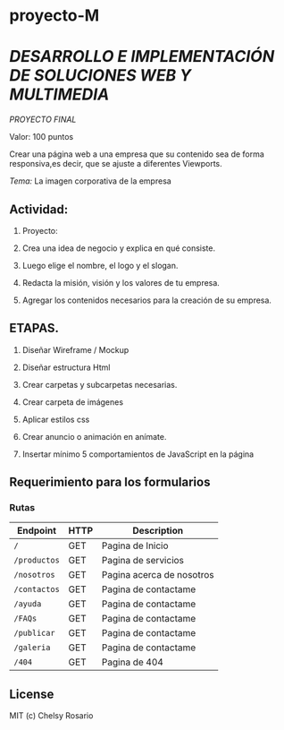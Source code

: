# proyecto-M

# *DESARROLLO E IMPLEMENTACIÓN DE SOLUCIONES WEB Y MULTIMEDIA*

*PROYECTO FINAL*

Valor: 100 puntos

  

Crear una página web a una empresa que su contenido sea de forma responsiva,es decir, que se ajuste a diferentes Viewports.

*Tema:*
 La imagen corporativa de la empresa

  

## Actividad:

1.  Proyecto:
    

1.  Crea una idea de negocio y explica en qué consiste.
    
2.  Luego elige el nombre, el logo y el slogan.
    
3.  Redacta la misión, visión y los valores de tu empresa.
    
4.  Agregar los contenidos necesarios para la creación de su empresa.
    

  

## ETAPAS.

1.  Diseñar Wireframe / Mockup
    
2.  Diseñar estructura Html
    
3.  Crear carpetas y subcarpetas necesarias.
    
4.  Crear carpeta de imágenes
    
5.  Aplicar estilos css
    
6.  Crear anuncio o animación en anímate.
    
7.  Insertar mínimo 5 comportamientos de JavaScript en la página


## Requerimiento para los formularios 

### Rutas

| Endpoint | HTTP | Description |
| --- | --- | ---|
| `/` | GET | Pagina de Inicio |
| `/productos` | GET | Pagina de servicios |
| `/nosotros` | GET | Pagina acerca de nosotros |
| `/contactos` | GET | Pagina de contactame |
| `/ayuda` | GET | Pagina de contactame |
| `/FAQs` | GET | Pagina de contactame |
| `/publicar` | GET | Pagina de contactame |
| `/galeria` | GET | Pagina de contactame |
| `/404` | GET | Pagina de 404 |

## License
MIT (c) Chelsy Rosario